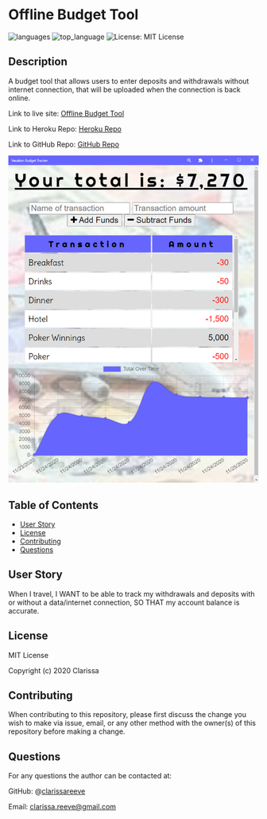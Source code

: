 # Offline Budget Tool

![languages](https://img.shields.io/github/languages/count/clarissareeve/Offline_Budget_Tool) ![top_language](https://img.shields.io/github/languages/top/clarissareeve/Offline_Budget_Tool) ![License: MIT License](https://img.shields.io/badge/License-MIT%20License-purple.svg)

## Description

A budget tool that allows users to enter deposits and withdrawals without internet connection, that will be uploaded when the connection is back online.

Link to live site: [Offline Budget Tool](https://hidden-mesa-98938.herokuapp.com/)

Link to Heroku Repo: [Heroku Repo](https://dashboard.heroku.com/apps/hidden-mesa-98938)

Link to GitHub Repo: [GitHub Repo](https://github.com/clarissareeve/Offline_Budget_Tool)

![Landing Page](public/images/LandingPage2.png)

## Table of Contents

* [User Story](#user-story)
* [License](#license)
* [Contributing](#contributing)
* [Questions](#questions)

## User Story

When I travel,
I WANT to be able to track my withdrawals and deposits with or without a data/internet connection,
SO THAT my account balance is accurate.

## License

MIT License

Copyright (c) 2020 Clarissa

## Contributing

When contributing to this repository, please first discuss the change you wish to make via issue, email, or any other method with the owner(s) of this repository before making a change.

## Questions

For any questions the author can be contacted at:

GitHub: @[clarissareeve](https://github.com/clarissareeve)

Email: clarissa.reeve@gmail.com
